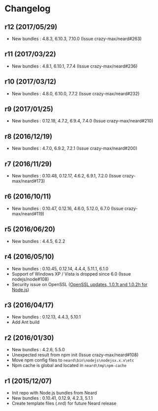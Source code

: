 # Changelog

## r12 (2017/05/29)

* New bundles : 4.8.3, 6.10.3, 7.10.0 (Issue crazy-max/neard#263)

## r11 (2017/03/22)

* New bundles : 4.8.1, 6.10.1, 7.7.4 (Issue crazy-max/neard#236)

## r10 (2017/03/12)

* New bundles : 4.8.0, 6.10.0, 7.7.2 (Issue crazy-max/neard#232)

## r9 (2017/01/25)

* New bundles : 0.12.18, 4.7.2, 6.9.4, 7.4.0 (Issue crazy-max/neard#210)

## r8 (2016/12/19)

* New bundles : 4.7.0, 6.9.2, 7.2.1 (Issue crazy-max/neard#200)

## r7 (2016/11/29)

* New bundles : 0.10.48, 0.12.17, 4.6.2, 6.9.1, 7.2.0 (Issue crazy-max/neard#173)

## r6 (2016/10/11)

* New bundles : 0.10.47, 0.12.16, 4.6.0, 5.12.0, 6.7.0 (Issue crazy-max/neard#119)

## r5 (2016/06/20)

* New bundles : 4.4.5, 6.2.2

## r4 (2016/05/10)

* New bundles : 0.10.45, 0.12.14, 4.4.4, 5.11.1, 6.1.0
* Support of Windows XP / Vista is dropped since 6.0 (Issue nodejs/node#108)
* Security issue on OpenSSL ([OpenSSL updates, 1.0.1t and 1.0.2h for Node.js](https://nodejs.org/en/blog/vulnerability/openssl-may-2016/))

## r3 (2016/04/17)

* New bundles : 0.12.13, 4.4.3, 5.10.1
* Add Ant build

## r2 (2016/01/30)

* New bundles : 4.2.6, 5.5.0
* Unexpected result from npm init (Issue crazy-max/neard#108)
* Move npm config files to `neard\bin\nodejs\nodejsx.x.x\etc`
* Npm cache is global and located in `neard\tmp\npm-cache`

## r1 (2015/12/07)

* Init repo with Node.js bundles from Neard
* New bundles : 0.10.41, 0.12.9, 4.2.3, 5.1.1
* Create template files (.nrd) for future Neard release
